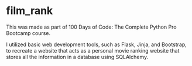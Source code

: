 # film_rank

This was made as part of 100 Days of Code: The Complete Python Pro Bootcamp course.

I utilized basic web development tools, such as Flask, Jinja, and Bootstrap, to recreate a website that acts as a personal movie ranking website that stores all the information in a database using SQLAlchemy.

